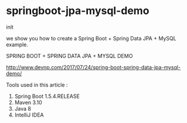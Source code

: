 # springboot-jpa-mysql-demo
init

we show you how to create a Spring Boot + Spring Data JPA + MySQL example.

SPRING BOOT + SPRING DATA JPA + MYSQL DEMO

http://www.devnp.com/2017/07/24/spring-boot-spring-data-jpa-mysql-demo/

Tools used in this article :
1. Spring Boot 1.5.4.RELEASE
2. Maven 3.10
3. Java 8
4. IntelliJ IDEA

